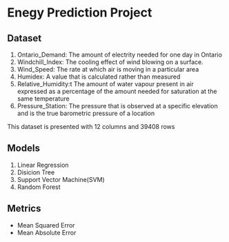 # Enegy Prediction Project

## Dataset
1. Ontario_Demand: The amount of electrity needed for one day in Ontario
2. Windchill_Index: The cooling effect of wind blowing on a surface.
3. Wind_Speed: The rate at which air is moving in a particular area
4. Humidex: A value that is calculated rather than measured
5. Relative_Humidity:t The amount of water vapour present in air expressed as a percentage of the amount needed for saturation at the same temperature
6. Pressure_Station: The pressure that is observed at a specific elevation and is the true barometric pressure of a location

This dataset is presented with 12 columns and 39408 rows


## Models
1. Linear Regression
2. Disicion Tree
3. Support Vector Machine(SVM)
4. Random Forest 

## Metrics
* Mean Squared Error
* Mean Absolute Error












